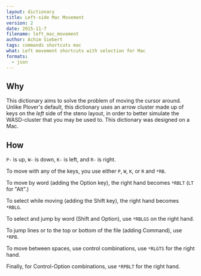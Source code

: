 ```yaml
---
layout: dictionary
title: Left-side Mac Movement
version: 2
date: 2015-11-7
filename: left_mac_movement
author: Achim Siebert
tags: commands shortcuts mac
what: Left movement shortcuts with selection for Mac
formats:
  - json
---
```


## Why

This dictionary aims to solve the problem of moving the cursor around. Unlike Plover's default, this dictionary uses an arrow cluster made up of keys on the *left* side of the steno layout, in order to better simulate the WASD-cluster that you may be used to. This dictionary was designed on a Mac.

## How


`P-` is up, `W-` is down, `K-` is left, and `R-` is right.

To move with any of the keys, you use either `P`, `W`, `K`, or `R` and `*RB`.

To move by word (adding the Option key), the right hand becomes `*RBLT` (`LT` for "Alt".)

To select while moving (adding the Shift key), the right hand becomes `*RBLG`.

To select and jump by word (Shift and Option), use `*RBLGS` on the right hand.

To jump lines or to the top or bottom of the file (adding Command), use `*RPB`.

To move between spaces, use control combinations, use `*RLGTS` for the right hand.

Finally, for Control-Option combinations, use `*RPBLT` for the right hand.